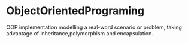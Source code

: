 # ObjectOrientedPrograming
OOP implementation modelling a real-word scenario or problem, taking advantage of inheritance,polymorphism and encapsulation.

